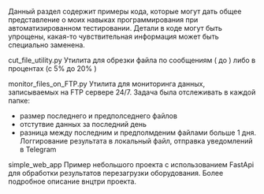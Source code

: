 Данный раздел содержит примеры кода, которые могут дать общее представление о моих навыках программирования при автоматизированном тестировании.
Детали в коде могут быть упрощены, какая-то чувствительная информация может быть специально заменена.

cut_file_utility.py
Утилита для обрезки файла по сообщениям (<Message type> <Start time>  до <Message type> <End time>) либо в процентах (с 5% до 20% )

monitor_files_on_FTP.py
Утилита для мониторинга данных, записываемых на FTP сервере 24/7. Задача была отслеживать в каждой папке:
- размер последнего и предполседнего файлов
- отстутвие данных за последний день
- разница между последним и предполмденим файлами больше 1 дня.
Логгирование результата в локальный файл, отправка уведомлений в Telegram

simple_web_app
Пример небольшого проекта с использованием FastApi для обработки результатов перезагрузки оборудования.
Более подробное описание внцтри проекта.

